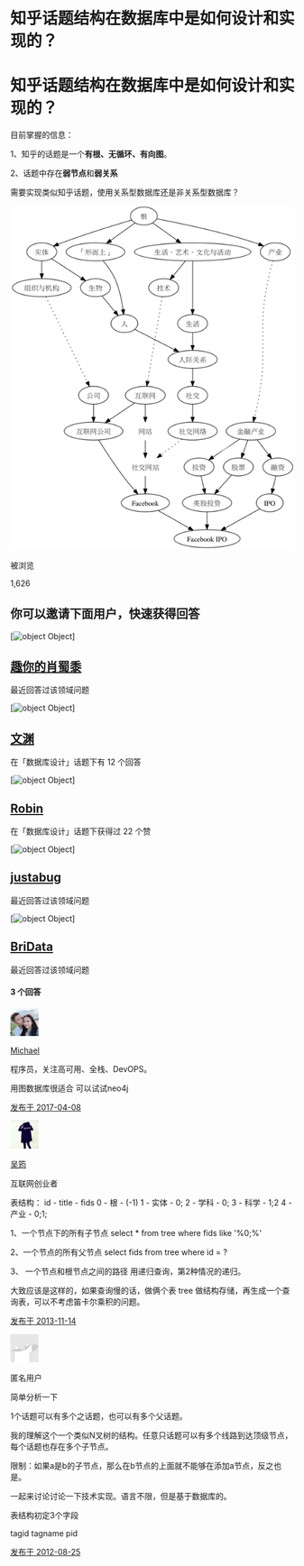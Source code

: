 # 知乎话题结构在数据库中是如何设计和实现的？





# 知乎话题结构在数据库中是如何设计和实现的？

目前掌握的信息：

1、知乎的话题是一个**有根、无循环、有向图**。

2、话题中存在**弱节点**和**弱关系**

需要实现类似知乎话题，使用关系型数据库还是非关系型数据库？

![img](assets/v2-c5cf1344062e1c45d39b79a5eff3536c_b.png)



被浏览

1,626

















## 你可以邀请下面用户，快速获得回答



[![[object Object\]](https://pic2.zhimg.com/v2-fa6fa100dd2fe435f38d168c8b14436f_im.jpg)](https://www.zhihu.com/people/unclexiaofly)

## [趣你的肖蜀黍](https://www.zhihu.com/people/unclexiaofly)

最近回答过该领域问题



[![[object Object\]](https://pic4.zhimg.com/da8e974dc_im.jpg)](https://www.zhihu.com/people/wen-yuan-61-35)

## [文渊](https://www.zhihu.com/people/wen-yuan-61-35)

在「数据库设计」话题下有 12 个回答



[![[object Object\]](https://pic2.zhimg.com/v2-35e668877463b369ca55ad73628ac1a5_im.jpg)](https://www.zhihu.com/people/robinma)

## [Robin](https://www.zhihu.com/people/robinma)

在「数据库设计」话题下获得过 22 个赞



[![[object Object\]](https://pic2.zhimg.com/v2-2fb5d1a9cb248065489e7dcac376ca62_im.jpg)](https://www.zhihu.com/people/justabug)

## [justabug](https://www.zhihu.com/people/justabug)

最近回答过该领域问题



[![[object Object\]](https://pic3.zhimg.com/v2-ec7416738e3d645a38363bc89d899c33_im.jpg)](https://www.zhihu.com/people/bridata)

## [BriData](https://www.zhihu.com/people/bridata)

最近回答过该领域问题



#### 3 个回答



[![Michael](assets/v2-1d8a0ddd8b5031bd9c979d68e2acdfa7_xs.jpg)](https://www.zhihu.com/people/purekid)

[Michael](https://www.zhihu.com/people/purekid)

程序员，关注高可用、全栈、DevOPS。

用图数据库很适合 可以试试neo4j

[发布于 2017-04-08](https://www.zhihu.com/question/20441924/answer/156063229)







[![吴筠](assets/v2-67bceb66fb816f82d08e63c284bf826e_xs.jpg)](https://www.zhihu.com/people/wuxuanyu)

[吴筠](https://www.zhihu.com/people/wuxuanyu)

互联网创业者

表结构：
id - title - fids
0 - 根 - (-1)
1 - 实体 - 0; 
2 - 学科 - 0;
3 - 科学 - 1;2
4 - 产业 - 0;1;

1、一个节点下的所有子节点
select * from tree where fids like '%0;%'

2、一个节点的所有父节点
select fids from tree where id = ?

3、 一个节点和根节点之间的路径
用递归查询，第2种情况的递归。

大致应该是这样的，如果查询慢的话，做俩个表
tree 做结构存储，再生成一个查询表，可以不考虑笛卡尔乘积的问题。

[发布于 2013-11-14](https://www.zhihu.com/question/20441924/answer/20068101)







![匿名用户](assets/aadd7b895_xs.jpg)

匿名用户



简单分析一下

1个话题可以有多个之话题，也可以有多个父话题。

我的理解这个一个类似N叉树的结构。任意只话题可以有多个线路到达顶级节点，每个话题也存在多个子节点。

限制：如果a是b的子节点，那么在b节点的上面就不能够在添加a节点，反之也是。

一起来讨论讨论一下技术实现。语言不限，但是基于数据库的。

表结构初定3个字段

tagid     tagname     pid

[发布于 2012-08-25](https://www.zhihu.com/question/20441924/answer/15144642)